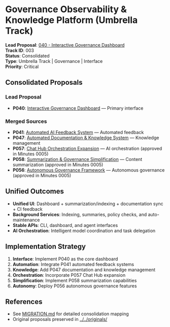 # Governance Observability & Knowledge Platform (Umbrella Track)

**Lead Proposal**: [040 - Interactive Governance Dashboard](../../approved/040-interactive-governance-dashboard.md)  
**Track ID**: 003  
**Status**: Consolidated  
**Type**: Umbrella Track | Governance | Interface  
**Priority**: Critical  

## Consolidated Proposals

### Lead Proposal
- **P040**: [Interactive Governance Dashboard](../../approved/040-interactive-governance-dashboard.md) — Primary interface

### Merged Sources  
- **P041**: [Automated AI Feedback System](../../approved/041-automated-ai-feedback-system.md) — Automated feedback
- **P047**: [Automated Documentation & Knowledge System](../../approved/047-automated-documentation-knowledge-system.md) — Knowledge management
- **P057**: [Chat Hub Orchestration Expansion](../../approved/057-chat-hub-orchestration-expansion.md) — AI orchestration (approved in Minutes 0005)
- **P058**: [Summarization & Governance Simplification](../../approved/058-summarization-simplification.md) — Content summarization (approved in Minutes 0005)
- **P056**: [Autonomous Governance Framework](../../approved/056-auto-governance.md) — Autonomous governance (approved in Minutes 0005)

## Unified Outcomes

- **Unified UI**: Dashboard + summarization/indexing + documentation sync + CI feedback
- **Background Services**: Indexing, summaries, policy checks, and auto-maintenance
- **Stable APIs**: CLI, dashboard, and agent interfaces
- **AI Orchestration**: Intelligent model coordination and task delegation

## Implementation Strategy

1. **Interface**: Implement P040 as the core dashboard
2. **Automation**: Integrate P041 automated feedback systems
3. **Knowledge**: Add P047 documentation and knowledge management
4. **Orchestration**: Incorporate P057 Chat Hub expansion
5. **Simplification**: Implement P058 summarization capabilities  
6. **Autonomy**: Deploy P056 autonomous governance features

## References

- See [MIGRATION.md](MIGRATION.md) for detailed consolidation mapping
- Original proposals preserved in [../../originals/](../../originals/)
